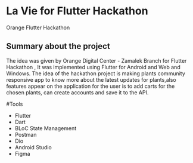 # La Vie for Flutter Hackathon

Orange Flutter Hackathon

## Summary about the project

The idea was given by Orange Digital Center - Zamalek Branch for Flutter Hackathon , It was implemented using Flutter
for Android and Web and Windows.
The idea of the hackathon project is making plants community responsive app to know more about the latest updates for
plants,also features appear on the application for the user is to add carts for the chosen plants, can create accounts and
save it to the API.

#Tools
- Flutter
- Dart
- BLoC State Management
- Postman
- Dio
- Android Studio
- Figma
